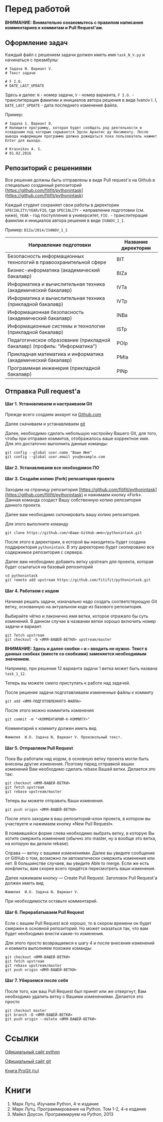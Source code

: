 # Перед работой

**ВНИМАНИЕ: Внимательно ознакомьтесь с правилом написания комментариев к коммитам и Pull Request'ам.**

## Оформление задач

Каждый файл с решением задачи должен  иметь имя ```task_N_V.py``` и начинаться с преамбулы:
```
# Задача N. Вариант V.
# Текст задачи

# F I.O.
# DATE_LAST_UPDATE
```

Здесь и далее: 
```N``` - номер задачи, 
```V``` - номер варианта,
```F I.O.``` - транслитерация фамилии и инициалов автора решения в  виде Ivanov I. I,
```DATE_LAST_UPDATE``` - дата последнего изменения файла.

Пример: 
```
# Задача 1. Вариант 0.
# Напишите программу, которая будет сообщать род деятельности и псевдоним под которым скрывается Эдсон Арантис ду Насименту. После вывода информации программа должна дожидаться пока пользователь нажмет Enter для выхода.

# Krasnikov A. S.
# 01.02.2016
```

## Репозиторий с решениями

Все решения должны быть отправлены в виде Pull request'а на Github в специально созданный репозиторий [https://github.com/fitifit/pythonintask](https://github.com/fitifit/pythonintask)

Каждый студент сохраняет свои работы в директории  ```SPECIALITY/YEAR/FIO```, где ```SPECIALITY``` - направление подготовки (см. ниже), ```YEAR``` - год поступления в университет, ```FIO.``` - транслитерация фамилии и инициалов автора решения в  виде ```IVANOV_I_I```. 

Пример: ```BIZa/2014/IVANOV_I_I```

| Направление подготовки | Название директории |
| -- | -- |
|Безопасность информационных технологий в правоохранительной сфере|BIT|
|Бизнес-информатика (академический бакалавр)|BIZa|
|Информатика и вычислительная техника (академический бакалавр)|IVTa|
|Информатика и вычислительная техника (прикладной бакалавр)|IVTp|
|Информационная безопасность (академический бакалавр)|INBa|
|Информационные системы и технологии (прикладной бакалавр)|ISTp|
|Педагогическое образование (прикладной бакалавр) (профиль: "Информатика")|POIp|
|Прикладная математика и информатика (академический бакалавр)|PMIa|
|Программная инженерия (прикладной бакалавр)|PINp|


## Отправка Pull request'а

#### Шаг 1. Установливаем и настраиваем Git

Прежде всего создаем аккаунт на [Github.com](https://github.com)

Далее скачиваем и устанавливаем [git](http://git-scm.com/download)

Далее, необходимо сделать небольшую настройку Вашего Git, для того, 
чтобы при отправке коммитов, отображалось ваше корректное имя.
Для это достаточно выполнить данные команды:

```
git config --global user.name "Ваше Имя"
git config --global user.email you@example.com
```

#### Шаг 2. Устанавливаем  все необходимое ПО


#### Шаг 3. Создаём копию (Fork) репозитория проекта

Заходим на страницу репозитория [https://github.com/fitifit/pythonintask](https://github.com/fitifit/pythonintask) и нажимаем кнопку «Fork». Данная команда создаст Вашу собственную копию репозитория данного проекта.

Далее вам необходимо склонировать вашу копию репозитория.

Для этого выполните команду

```
git clone https://github.com/<Ваше-GitHub-имя>/pythonintask.git
```

После этого в директории, в которой вы находитесь будет создана поддиректория ```pythonintask```. В эту директорию будет скопировано все содержимое репозитория с сервера.

Далее вам необходимо добавить ветку upstream для проекта, которая будет ссылаться на базовый репозиторий 

```
cd pythonintask
git remote add upstream https://github.com/fitifit/pythonintask.git
```


#### Шаг 4. Работаем с кодом

Начиная решать задачи, изначально надо создать соответствующую Git ветку, основанную на актуальном коде из базового репозитория.

Выбирайте чётко и лаконично имя ветки, которое отражало бы суть изменений.
В данном случае в названии ветки хорошо включить номер задачи и вариант.

```
git fetch upstream
git checkout -b <ИМЯ-ВАШЕЙ-ВЕТКИ> upstream/master
```

**ВНИМАНИЕ: Здесь и далее  скобки ```<``` и ```>``` вводить не нужно. Текст в данных скобках (вместе со скобками) заменяется необходимым значением.**


Например, при решении 12 варианта задачи 1 ветка может быть названа ```task_1_12```.

Теперь вы можете смело приступать к работе над задачей.

После решения задачи подготавливаем измененные файлы к коммиту

```
git add <ИМЯ-ПОДГОТОВЛЕННОГО-ФАЙЛА>
```

После этого можно коммитить изменения

```
git commit -m "<КОММЕНТАРИЙ-К-КОММИТУ>"
```

Комментарий к коммиту должен иметь вид 

```
Фамилия  И.О. Задача N. Вариант V. Произвольный текст.
```


#### Шаг 5. Отправляем Pull Request

Пока Вы работали над кодом, в основную ветку проекта могли быть внесены другие изменения. Поэтому перед отправкой ваших изменений Вам необходимо сделать rebase Вашей ветки.
Делается это так:

```
git checkout <ИМЯ-ВАШЕЙ-ВЕТКИ>
git fetch upstream
git rebase upstream/master
```

Теперь вы можете отправить Ваши изменения.
```
git push origin <ИМЯ-ВАШЕЙ-ВЕТКИ>
```

После этого заходим в ваш репозиторий-клон проекта, в котором вы участвуете и нажимаем кнопку «New Pull Request».

В появившейся форме слева необходимо выбрать ветку, в которую Вы хотите смержить изменения (обычно это master, ну а вообще это ветка, на которую вы делали rebase).

Справа — ветку с вашими изменениями.
Далее вы увидите сообщение от GitHub о том, возможно ли автоматически смержить изменения или нет.
В большинстве случаев, вы увидите Able to merge.
Если же есть конфликты, вам скорее всего придётся пересмотреть ваши изменения.

Далее нажимаем кнопку — Create Pull Request.
Заголовок Pull Request'a должен иметь вид 

```
Фамилия  И.О. Задача N. Вариант V.
```

При необходимости оставьте комментарий.



#### Шаг 6. Перерабатываем Pull Request

Если с вашим Pull Request всё хорошо, то в скором времени он будет смержен в основной репозиторий.
Но может оказаться так, что вам будет необходимо внести какие-то изменения.

Для этого просто возвращаемся к шагу 4 и после внесения изменений и коммита выполняем похожие команды:

```
git checkout <ИМЯ-ВАШЕЙ-ВЕТКИ>
git fetch upstream
git rebase upstream/master
git push origin <ИМЯ-ВАШЕЙ-ВЕТКИ>
```

#### Шаг 7. Убираемся после себя

После того, как ваш Pull Request был принят или же отвергнут, Вам необходимо удалить ветку с Вашими изменениями.
Делается это просто

```
git checkout master
git branch -D <ИМЯ-ВАШЕЙ-ВЕТКИ>
git push origin --delete <ИМЯ-ВАШЕЙ-ВЕТКИ>
```

# Ссылки
[Официальный сайт python ](https://www.python.org/)

[Официальный сайт git](http://git-scm.com)

[Книга ProGit (ru)](https://progit.org/translations/lang/ru)

# Книги
1. Марк Лутц. Изучаем Python, 4-е издание
1. Марк Лутц. Программирование на Python. Том 1-2, 4-е издание
1. Майкл Доусон. Программируем на Python, 2013



